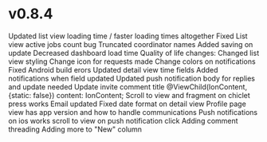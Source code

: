 # v0.8.4
Updated list view loading time / faster loading times altogether
Fixed List view active jobs count bug
Truncated coordinator names
Added saving on update
Decreased dashboard load time
Quality of life changes:
Changed list view styling 
Change icon for requests made 
Change colors on notifications 
Fixed Android build erors
Updated detail view time fields
Added notifications when field updated
Updated push notification body for replies and update needed
Update invite comment title
@ViewChild(IonContent, {static: false}) content: IonContent;
Scroll to view and fragment on chiclet press works
Email updated
Fixed date format on detail view
Profile page view has app version and how to handle communications
Push notifications on ios works
scroll to view on push notification click
Adding comment threading 
Adding more to "New" column
